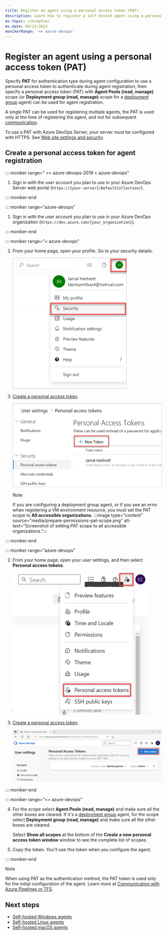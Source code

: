 ```yaml
---
title: Register an agent using a personal access token (PAT)
description: Learn how to register a self-hosted agent using a personal access token (PAT)
ms.topic: conceptual
ms.date: 09/22/2023
monikerRange: '<= azure-devops'
---
```


# Register an agent using a personal access token (PAT)

Specify **PAT** for authentication type during agent configuration to use a personal access token to authenticate during agent registration, then specify a personal access token (PAT) with **Agent Pools (read, manage)** scope (or **Deployment group (read, manage)** scope for a [deployment group](../release/deployment-groups/index.md) agent) can be used for agent registration.

A single PAT can be used for registering multiple agents, the PAT is used only at the time of registering the agent, and not for subsequent [communication](./agents.md#communication). 

To use a PAT with Azure DevOps Server, your server must be configured with HTTPS. See [Web site settings and security](/azure/devops/server/admin/websitesettings).

## Create a personal access token for agent registration



::: moniker range=" >= azure-devops-2019 < azure-devops"

1. Sign in with the user account you plan to use in your Azure DevOps Server web portal (`https://{your-server}/DefaultCollection/`).

::: moniker-end

::: moniker range="azure-devops"

1. Sign in with the user account you plan to use in your Azure DevOps organization (`https://dev.azure.com/{your_organization}`).

::: moniker-end

::: moniker range="< azure-devops"

2. From your home page, open your profile. Go to your security details.

   ![Screenshot of security details in Azure DevOps Server.](../../repos/git/media/my-profile-team-services.png)

3. [Create a personal access token](../../organizations/accounts/use-personal-access-tokens-to-authenticate.md).

   ![Screenshot of creating a personal access token in Azure DevOps Server.](../../repos/git/media/add-personal-access-token.png)

   > [!NOTE]
   > If you are configuring a deployment group agent, or if you see an error when registering a VM environment resource, you must set the PAT scope to **All accessible organizations**. 
   > :::image type="content" source="media/prepare-permissions-pat-scope.png" alt-text="Screenshot of setting PAT scope to all accessible organizations.":::


::: moniker-end

::: moniker range="azure-devops"

2. From your home page, open your user settings, and then select **Personal access tokens**.

   ![Screenshot of security details.](../../repos/git/media/select-personal-access-tokens.png)

3. [Create a personal access token](../../organizations/accounts/use-personal-access-tokens-to-authenticate.md).

   ![Screenshot of creating a personal access token.](../../repos/git/media/select-new-token.png)

::: moniker-end

::: moniker range="<= azure-devops"

4. For the scope select **Agent Pools (read, manage)** and make sure all the other boxes are cleared.
   If it's a [deployment group](../release/deployment-groups/index.md) agent, for the scope select **Deployment group (read, manage)** and make sure all the other boxes are cleared.

   Select **Show all scopes** at the bottom of the **Create a new personal access token window** window to see the complete list of scopes.

5. Copy the token. You'll use this token when you configure the agent.

::: moniker-end

> [!NOTE]
> When using PAT as the authentication method, the PAT token is used only for the initial configuration of the agent. Learn more at [Communication with Azure Pipelines or TFS](./agents.md#communication).

## Next steps

* [Self-hosted Windows agents](./windows-agent.md)
* [Self-hosted Linux agents](./linux-agent.md)
* [Self-hosted macOS agents](./osx-agent.md)
